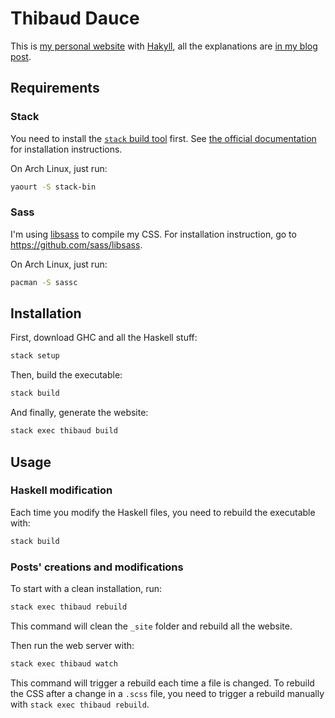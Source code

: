 # Thibaud Dauce

This is [my personal website](http://www.thibaud-dauce.fr) with [Hakyll](http://jaspervdj.be/hakyll/), all the explanations are [in my blog post](http://www.thibaud-dauce.fr/posts/2015-10-18-new-static-website.html).

## Requirements

### Stack

You need to install the [`stack` build tool](https://github.com/commercialhaskell/stack) first. See [the official documentation](https://github.com/commercialhaskell/stack/blob/release/doc/install_and_upgrade.md) for installation instructions.

On Arch Linux, just run:
```bash
yaourt -S stack-bin
```

### Sass

I'm using [libsass](http://sass-lang.com/libsass) to compile my CSS. For installation instruction, go to https://github.com/sass/libsass.

On Arch Linux, just run:
```bash
pacman -S sassc
```

## Installation

First, download GHC and all the Haskell stuff:
```bash
stack setup
```

Then, build the executable:
```bash
stack build
```

And finally, generate the website:
```bash
stack exec thibaud build
```

## Usage

### Haskell modification

Each time you modify the Haskell files, you need to rebuild the executable with:
```bash
stack build
```

### Posts' creations and modifications

To start with a clean installation, run:
```bash
stack exec thibaud rebuild
```

This command will clean the `_site` folder and rebuild all the website.

Then run the web server with:
```bash
stack exec thibaud watch
```

This command will trigger a rebuild each time a file is changed. To rebuild the CSS after a change in a `.scss` file, you need to trigger a rebuild manually with `stack exec thibaud rebuild`.
